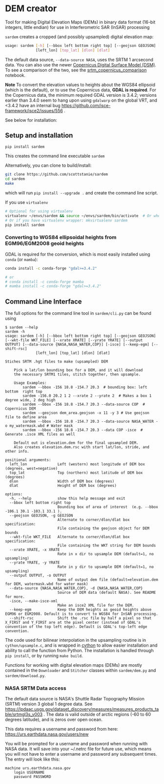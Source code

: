 
# DEM creator

Tool for making Digital Elevation Maps (DEMs) in binary data format (16-bit integers, little endian) for use in Interferometric SAR (InSAR) processing

`sardem` creates a cropped (and possibly upsampled) digital elevation map:

```bash
usage: sardem [-h] [--bbox left bottom right top] [--geojson GEOJSON] [--wkt-file WKT_FILE] [--xrate XRATE] [--yrate YRATE] [--output OUTPUT] [--data-source {NASA,NASA_WATER,COP}] [-isce] [--keep-egm] [--shift-rsc]
              [left_lon] [top_lat] [dlon] [dlat]
```

The default data source, `--data-source NASA`, uses the SRTM 1 arcsecond data. You can also use the newer [Copernicus Digital Surface Model (DSM)](https://registry.opendata.aws/copernicus-dem/). 
To see a comparison of the two, see the [srtm_copernicus_comparison](notebooks/srtm_copernicus_comparison.ipynb) notebook.

**Note** To convert the elevation values to heights about the WGS84 ellipsoid (which is the default), or to use the Copernicus data, **GDAL is required**. 
For the Copernicus data, the minimum required GDAL version is 3.4.2; versions earlier than 3.4.0 seem to hang upon using `gdalwarp` on the global VRT, and <3.4.2 have an internal bug https://github.com/isce-framework/isce2/issues/556 .


See below for installation:

## Setup and installation

```bash
pip install sardem
```
This creates the command line executable `sardem`

Alternatively, you can clone to build/install:

```bash
git clone https://github.com/scottstanie/sardem
cd sardem
make
```
which will run `pip install --upgrade .` and create the command line script.


If you use `virtualenv`
```bash
# Optional for using virtualenv
virtualenv ~/envs/sardem && source ~/envs/sardem/bin/activate  # Or wherever you store your virtual envs
# Or if you have virtualenv wrapper: mkvirtualenv sardem
pip install sardem
```

### Converting to WGS84 ellipsoidal heights from EGM96/EGM2008 geoid heights

GDAL is required for the conversion, which is most easily installed using `conda` (or `mamba`):

```bash 
conda install -c conda-forge "gdal>=3.4.2"

# or
# conda install -c conda-forge mamba
# mamba install -c conda-forge "gdal>=3.4.2"
```


## Command Line Interface

The full options for the command line tool in `sardem/cli.py` can be found using

```
$ sardem --help
sardem -h
usage: sardem [-h] [--bbox left bottom right top] [--geojson GEOJSON] [--wkt-file WKT_FILE] [--xrate XRATE] [--yrate YRATE] [--output OUTPUT] [--data-source {NASA,NASA_WATER,COP}] [-isce] [--keep-egm] [--shift-rsc]
              [left_lon] [top_lat] [dlon] [dlat]

Stiches SRTM .hgt files to make (upsampled) DEM

    Pick a lat/lon bounding box for a DEM, and it will download
    the necessary SRTM1 tiles, stitch together, then upsample.

    Usage Examples:
        sardem --bbox -156 18.8 -154.7 20.3  # bounding box: left  bottom  right top
        sardem -156.0 20.2 1 2 --xrate 2 --yrate 2  # Makes a box 1 degree wide, 2 deg high
        sardem --bbox -156 18.8 -154.7 20.3 --data-source COP  # Copernicus DEM
        sardem --geojson dem_area.geojson -x 11 -y 3 # Use geojson file to define area
        sardem --bbox -156 18.8 -154.7 20.3 --data-source NASA_WATER -o my_watermask.wbd # Water mask
        sardem --bbox -156 18.8 -154.7 20.3 --data COP -isce  # Generate .isce XML files as well

    Default out is elevation.dem for the final upsampled DEM.
    Also creates elevation.dem.rsc with start lat/lon, stride, and other info.

positional arguments:
  left_lon              Left (western) most longitude of DEM box (degrees, west=negative)
  top_lat               Top (northern) most latitude of DEM box (degrees)
  dlon                  Width of DEM box (degrees)
  dlat                  Height of DEM box (degrees)

options:
  -h, --help            show this help message and exit
  --bbox left bottom right top
                        Bounding box of area of interest  (e.g. --bbox -106.1 30.1 -103.1 33.1 ).
  --geojson GEOJSON, -g GEOJSON
                        Alternate to corner/dlon/dlat box specification:
                        File containing the geojson object for DEM bounds
  --wkt-file WKT_FILE   Alternate to corner/dlon/dlat box specification:
                        File containing the WKT string for DEM bounds
  --xrate XRATE, -x XRATE
                        Rate in x dir to upsample DEM (default=1, no upsampling)
  --yrate YRATE, -y YRATE
                        Rate in y dir to upsample DEM (default=1, no upsampling)
  --output OUTPUT, -o OUTPUT
                        Name of output dem file (default=elevation.dem for DEM, watermask.wbd for water mask)
  --data-source {NASA,NASA_WATER,COP}, -d {NASA,NASA_WATER,COP}
                        Source of DEM data (default NASA). See README for more.
  -isce, --make-isce-xml
                        Make an isce2 XML file for the DEM.
  --keep-egm            Keep the DEM heights as geoid heights above EGM96 or EGM2008. Default is to convert to WGS84 for InSAR processing.
  --shift-rsc           Shift the .rsc file by half a pixel so that X_FIRST and Y_FIRST are at the pixel center (instead of GDAL's convention of the top left edge). Default is GDAL's top-left edge convention.
```

The code used for bilinear interpolation in the upsampling routine is in `cython/upsample.c`, and is wrapped in [cython](http://docs.cython.org/en/latest/) to allow easier installation and ability to call the function from Python.
The installation is handled through `pip install`, or by running `make build`.

Functions for working with digital elevation maps (DEMs) are mostly contained in the `Downloader` and `Stitcher` classes within `sardem/dem.py` and `sardem/download.py`.


### NASA SRTM Data access

The default data source is NASA's Shuttle Radar Topography Mission (SRTM) version 3 global 1 degree data.
See https://lpdaac.usgs.gov/dataset_discovery/measures/measures_products_table/srtmgl3s_v003 .
The data is valid outside of arctic regions (-60 to 60 degrees latitude), and is zeros over open ocean.

This data requires a username and password from here:
https://urs.earthdata.nasa.gov/users/new

You will be prompted for a username and password when running with NASA data.
It will save into your ~/.netrc file for future use, which means you will not have to enter a username and password any subsequent times.
The entry will look like this:

```
machine urs.earthdata.nasa.gov
    login USERNAME
    password PASSWORD
```
